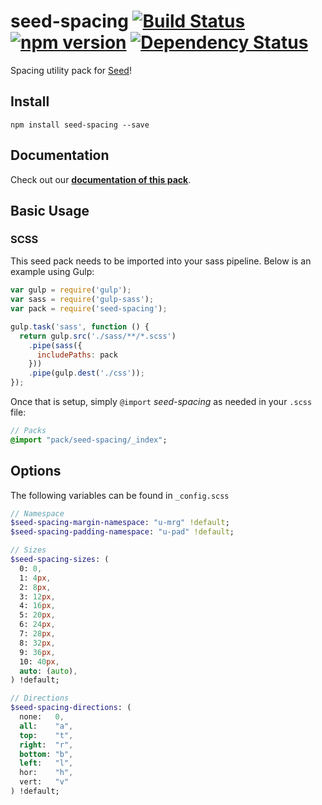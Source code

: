 # seed-spacing [![Build Status](https://travis-ci.org/helpscout/seed-spacing.svg?branch=master)](https://travis-ci.org/helpscout/seed-spacing) [![npm version](https://badge.fury.io/js/seed-spacing.svg)](https://badge.fury.io/js/seed-spacing) [![Dependency Status](https://david-dm.org/helpscout/seed-spacing.svg)](https://david-dm.org/helpscout/seed-spacing)

Spacing utility pack for [Seed](https://github.com/helpscout/seed)!

## Install
```
npm install seed-spacing --save
```


## Documentation

Check out our **[documentation of this pack](http://developer.helpscout.net/seed/packs/seed-spacing/)**.


## Basic Usage

### SCSS
This seed pack needs to be imported into your sass pipeline. Below is an example using Gulp:


```javascript
var gulp = require('gulp');
var sass = require('gulp-sass');
var pack = require('seed-spacing');

gulp.task('sass', function () {
  return gulp.src('./sass/**/*.scss')
    .pipe(sass({
      includePaths: pack
    }))
    .pipe(gulp.dest('./css'));
});
```

Once that is setup, simply `@import` *seed-spacing* as needed in your `.scss` file:

```sass
// Packs
@import "pack/seed-spacing/_index";
```

## Options

The following variables can be found in `_config.scss`

```sass
// Namespace
$seed-spacing-margin-namespace: "u-mrg" !default;
$seed-spacing-padding-namespace: "u-pad" !default;

// Sizes
$seed-spacing-sizes: (
  0: 0,
  1: 4px,
  2: 8px,
  3: 12px,
  4: 16px,
  5: 20px,
  6: 24px,
  7: 28px,
  8: 32px,
  9: 36px,
  10: 40px,
  auto: (auto),
) !default;

// Directions
$seed-spacing-directions: (
  none:   0,
  all:    "a",
  top:    "t",
  right:  "r",
  bottom: "b",
  left:   "l",
  hor:    "h",
  vert:   "v"
) !default;
```
